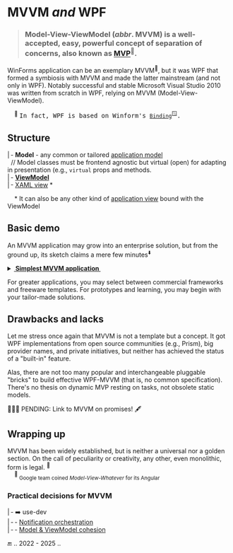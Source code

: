 # MVVM _and_ WPF

> ### Model-View-ViewModel (_abbr_. MVVM) is a well-accepted, easy, powerful concept of __separation of concerns__, also known as [MVP](https://martinfowler.com/eaaDev/uiArchs.html)<sup>🔗</sup>.

WinForms application can be an exemplary MVVM<sup>🔧</sup>, but it was WPF that formed a symbiosis with MVVM and made the latter mainstream (and not only in WPF). 
Notably successful and stable Microsoft Visual Studio&nbsp;2010 was written from scratch in WPF, relying on MVVM (Model-View-ViewModel).

&nbsp; &nbsp; <sup>🔧</sup>&nbsp;<samp>In fact, WPF is based on Winform's [`Binding`](https://learn.microsoft.com/en-us/dotnet/api/system.windows.forms.binding)<sup>🪟</sup>.</samp>

## Structure

|&thinsp;- __Model__  - any common or tailored [application model](../../../../../software/design/parts/README+/app-model.md)\
&nbsp; // Model classes must be frontend agnostic but virtual (open) for adapting in presentation (e.g., `virtual` props and methods.\
|&thinsp;- [__ViewModel__](README+/wpf_mvvm-viewmodel.md)\
|&thinsp;- [XAML view](../wpf-xaml_view.md) *

&nbsp; &nbsp; * It can also be any other kind of [application view](../../../../../software/design/parts/README+/app-view.md) bound with the ViewModel

## Basic demo<a id="demo"/>

An MVVM application may grow into an enterprise solution, but from the ground up, its sketch claims a mere few minutes<sup>:arrow_down:</sup>

<details><summary><b><ins>&nbsp;Simplest MVVM application&nbsp;</ins></b></summary>
&nbsp;

<picture><img alt="&emsp;Three fast steps to layout a WPF app" src="../../../../../_rsc/_img/recipes/wpf-app_sketch.jpg" ></picture>

<sup>:arrow_down:</sup>&nbsp;<sub>Project of Microsoft Visual Studio</sub>
</details>

For greater applications, you may select between commercial frameworks and freeware templates. For prototypes and learning, you may begin with your tailor-made solutions.

## Drawbacks and lacks

Let me stress once again that MVVM is not a template but a concept. It got WPF implementations from open source communities (e.g., Prism), big provider names, and private initiatives, but neither has achieved the status of a "built-in" feature.

Alas, there are not too many popular and interchangeable pluggable "bricks" to build effective WPF-MVVM (that is, no common specification). There's no thesis on dynamic MVP resting on tasks, not obsolete static models.

🚧🚧🚧 PENDING: Link to MVVM on promises! 🖋️

## Wrapping up

MVVM has been widely established, but is neither a universal nor a golden section. On the call of peculiarity or creativity, any other, even monolithic, form is legal.&nbsp;<sup>:triangular_ruler:</sup>\
&nbsp; &nbsp; <sup>:triangular_ruler:</sup><sub>&nbsp;Google team coined *Model-View-Whatever* for its Angular</sub>

### Practical decisions for MVVM

|&thinsp;- ➡️ use-dev\
|&thinsp;-&thinsp;- [Notification orchestration](https://github.com/Kyriosity/use-dev/blob/main/README+/decisions/README+/mvvm/mvvm-notification_orchestration.md)\
|&thinsp;-&thinsp;- [Model & ViewModel cohesion](https://github.com/Kyriosity/use-dev/blob/main/README%2B/decisions/README%2B/mvvm/mvvm-vmodel_cohesion.md)

🔚 .. 2022 - 2025 ..
